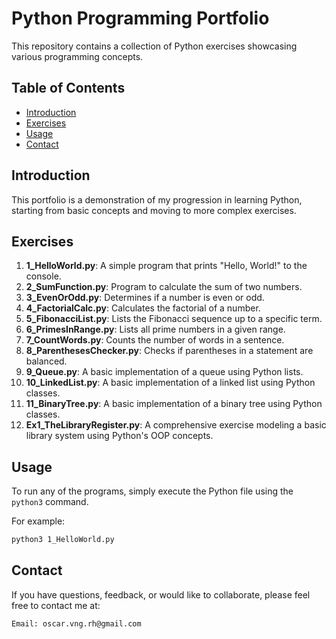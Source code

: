 # Python Programming Portfolio

This repository contains a collection of Python exercises showcasing various programming concepts.

## Table of Contents
- [Introduction](#introduction)
- [Exercises](#exercises)
- [Usage](#usage)
- [Contact](#contact)

## Introduction
This portfolio is a demonstration of my progression in learning Python, starting from basic concepts and moving to more complex exercises.

## Exercises

1. **1_HelloWorld.py**: A simple program that prints "Hello, World!" to the console.
2. **2_SumFunction.py**: Program to calculate the sum of two numbers.
3. **3_EvenOrOdd.py**: Determines if a number is even or odd.
4. **4_FactorialCalc.py**: Calculates the factorial of a number.
5. **5_FibonacciList.py**: Lists the Fibonacci sequence up to a specific term.
6. **6_PrimesInRange.py**: Lists all prime numbers in a given range.
7. **7_CountWords.py**: Counts the number of words in a sentence.
8. **8_ParenthesesChecker.py**: Checks if parentheses in a statement are balanced.
9. **9_Queue.py**: A basic implementation of a queue using Python lists.
10. **10_LinkedList.py**: A basic implementation of a linked list using Python classes.
11. **11_BinaryTree.py**: A basic implementation of a binary tree using Python classes.
12. **Ex1_TheLibraryRegister.py**: A comprehensive exercise modeling a basic library system using Python's OOP concepts.

## Usage
To run any of the programs, simply execute the Python file using the `python3` command.

For example:

```bash
python3 1_HelloWorld.py
```

## Contact
If you have questions, feedback, or would like to collaborate, please feel free to contact me at:

    Email: oscar.vng.rh@gmail.com
